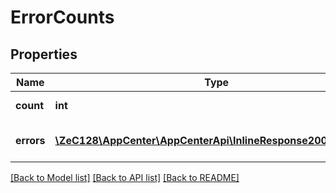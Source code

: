 # ErrorCounts

## Properties
Name | Type | Description | Notes
------------ | ------------- | ------------- | -------------
**count** | **int** | total error count | [optional] 
**errors** | [**\ZeC128\AppCenter\AppCenterApi\InlineResponse20053Errors[]**](InlineResponse20053Errors.md) | the total error count for day | [optional] 

[[Back to Model list]](../README.md#documentation-for-models) [[Back to API list]](../README.md#documentation-for-api-endpoints) [[Back to README]](../README.md)


